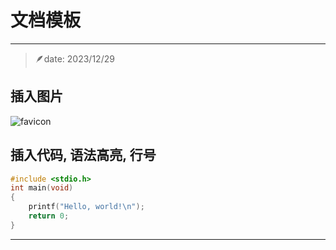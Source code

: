 # 文档模板
---
> 🪶date: 2023/12/29

## 插入图片
![favicon](../_assets/favicon.png)

## 插入代码, 语法高亮, 行号
```c linenums="1" hl_lines="1 2 3"
#include <stdio.h> 
int main(void) 
{ 
    printf("Hello, world!\n"); 
    return 0; 
}
```

---